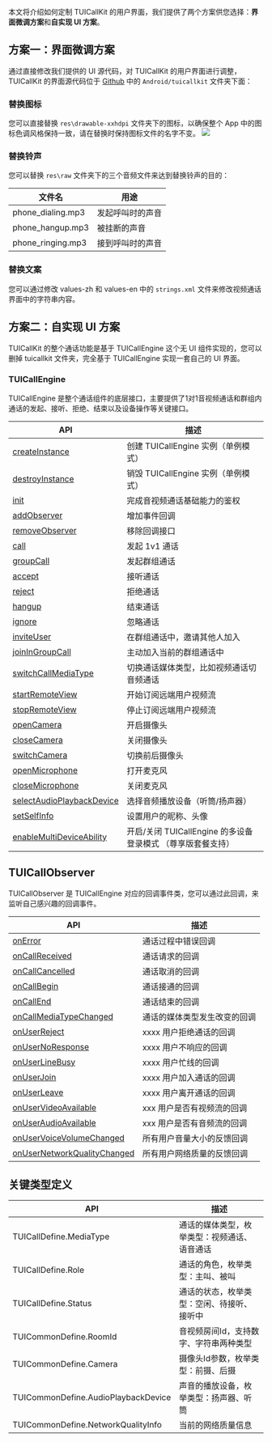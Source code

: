本文将介绍如何定制 TUICallKit 的用户界面，我们提供了两个方案供您选择：**界面微调方案**和**自实现 UI 方案**。

## 方案一：界面微调方案
通过直接修改我们提供的 UI 源代码，对 TUICallKit 的用户界面进行调整，TUICallKit 的界面源代码位于 [Github](https://github.com/tencentyun/TUICalling) 中的 `Android/tuicallkit` 文件夹下面：

### 替换图标

您可以直接替换 `res\drawable-xxhdpi` 文件夹下的图标，以确保整个 App 中的图标色调风格保持一致，请在替换时保持图标文件的名字不变。
![](https://qcloudimg.tencent-cloud.cn/raw/32a0db447f1ce053d2f85a3845702312.png)

### 替换铃声
您可以替换 `res\raw` 文件夹下的三个音频文件来达到替换铃声的目的：

| 文件名 | 用途 | 
|---------|---------|
| phone_dialing.mp3 | 发起呼叫时的声音 | 
| phone_hangup.mp3 | 被挂断的声音 | 
| phone_ringing.mp3 | 接到呼叫时的声音 | 

### 替换文案
您可以通过修改 values-zh 和 values-en 中的 `strings.xml` 文件来修改视频通话界面中的字符串内容。


## 方案二：自实现 UI 方案
TUICallKit 的整个通话功能是基于 TUICallEngine 这个无 UI 组件实现的，您可以删掉 tuicallkit 文件夹，完全基于 TUICallEngine 实现一套自己的 UI 界面。

### TUICallEngine

TUICallEngine 是整个通话组件的底层接口，主要提供了1对1音视频通话和群组内通话的发起、接听、拒绝、结束以及设备操作等关键接口。

| API | 描述 |
|-----|-----|
| [createInstance](https://tcloud-doc.isd.com/document/product/647/78749?!preview#createinstance) | 创建 TUICallEngine 实例（单例模式）                         |
| [destroyInstance](https://tcloud-doc.isd.com/document/product/647/78749?!preview#destroyinstance) | 销毁 TUICallEngine 实例（单例模式）                         |
| [init](https://tcloud-doc.isd.com/document/product/647/78749?!preview#init) | 完成音视频通话基础能力的鉴权                                |
| [addObserver](https://tcloud-doc.isd.com/document/product/647/78749?!preview#addobserver) | 增加事件回调                                                |
| [removeObserver](https://tcloud-doc.isd.com/document/product/647/78749?!preview#removeobserver) | 移除回调接口                                                |
| [call](https://tcloud-doc.isd.com/document/product/647/78749?!preview#call) | 发起 1v1 通话                                               |
| [groupCall](https://tcloud-doc.isd.com/document/product/647/78749?!preview#groupcall) | 发起群组通话                                                |
| [accept](https://tcloud-doc.isd.com/document/product/647/78749?!preview#accept) | 接听通话                                                    |
| [reject](https://tcloud-doc.isd.com/document/product/647/78749?!preview#reject) | 拒绝通话                                                    |
| [hangup](https://tcloud-doc.isd.com/document/product/647/78749?!preview#hangup) | 结束通话                                                    |
| [ignore](https://tcloud-doc.isd.com/document/product/647/78749?!preview#ignore) | 忽略通话                                                    |
| [inviteUser](https://tcloud-doc.isd.com/document/product/647/78749?!preview#inviteuser) | 在群组通话中，邀请其他人加入                                |
| [joinInGroupCall](https://tcloud-doc.isd.com/document/product/647/78749?!preview#joiningroupcall) | 主动加入当前的群组通话中                                    |
| [switchCallMediaType](https://tcloud-doc.isd.com/document/product/647/78749?!preview#switchcallmediatype) | 切换通话媒体类型，比如视频通话切音频通话                    |
| [startRemoteView](https://tcloud-doc.isd.com/document/product/647/78749?!preview#startremoteview) | 开始订阅远端用户视频流                                      |
| [stopRemoteView](https://tcloud-doc.isd.com/document/product/647/78749?!preview#stopremoteview) | 停止订阅远端用户视频流                                      |
| [openCamera](https://tcloud-doc.isd.com/document/product/647/78749?!preview#opencamera) | 开启摄像头                                                  |
| [closeCamera](https://tcloud-doc.isd.com/document/product/647/78749?!preview#closecamera) | 关闭摄像头                                                  |
| [switchCamera](https://tcloud-doc.isd.com/document/product/647/78749?!preview#switchcamera) | 切换前后摄像头                                              |
| [openMicrophone](https://tcloud-doc.isd.com/document/product/647/78749?!preview#openmicrophone) | 打开麦克风                                                  |
| [closeMicrophone](https://tcloud-doc.isd.com/document/product/647/78749?!preview#closemicrophone) | 关闭麦克风                                                  |
| [selectAudioPlaybackDevice](https://tcloud-doc.isd.com/document/product/647/78749?!preview#selectaudioplaybackdevice) | 选择音频播放设备（听筒/扬声器）                             |
| [setSelfInfo](https://tcloud-doc.isd.com/document/product/647/78749?!preview#setselfinfo) | 设置用户的昵称、头像                                        |
| [enableMultiDeviceAbility](https://tcloud-doc.isd.com/document/product/647/78749?!preview#enablemultideviceability) | 开启/关闭 TUICallEngine 的多设备登录模式 （尊享版套餐支持） |

## TUICallObserver 
TUICallObserver 是 TUICallEngine 对应的回调事件类，您可以通过此回调，来监听自己感兴趣的回调事件。

| API | 描述 |
|-----|-----|
| [onError](https://tcloud-doc.isd.com/document/product/647/78751?!preview#onerror) | 通话过程中错误回调           |
| [onCallReceived](https://tcloud-doc.isd.com/document/product/647/78751?!preview#oncallreceived) | 通话请求的回调               |
| [onCallCancelled](https://tcloud-doc.isd.com/document/product/647/78751?!preview#oncallcancelled) | 通话取消的回调               |
| [onCallBegin](https://tcloud-doc.isd.com/document/product/647/78751?!preview#oncallbegin) | 通话接通的回调               |
| [onCallEnd](https://tcloud-doc.isd.com/document/product/647/78751?!preview#oncallend) | 通话结束的回调               |
| [onCallMediaTypeChanged](https://tcloud-doc.isd.com/document/product/647/78751?!preview#oncallmediatypechanged) | 通话的媒体类型发生改变的回调 |
| [onUserReject](https://tcloud-doc.isd.com/document/product/647/78751?!preview#onuserreject) | xxxx 用户拒绝通话的回调      |
| [onUserNoResponse](https://tcloud-doc.isd.com/document/product/647/78751?!preview#onusernoresponse) | xxxx 用户不响应的回调        |
| [onUserLineBusy](https://tcloud-doc.isd.com/document/product/647/78751?!preview#onuserlinebusy) | xxxx 用户忙线的回调          |
| [onUserJoin](https://tcloud-doc.isd.com/document/product/647/78751?!preview#onuserjoin) | xxxx 用户加入通话的回调      |
| [onUserLeave](https://tcloud-doc.isd.com/document/product/647/78751?!preview#onuserleave) | xxxx 用户离开通话的回调      |
| [onUserVideoAvailable](https://tcloud-doc.isd.com/document/product/647/78751?!preview#onuservideoavailable) | xxx 用户是否有视频流的回调   |
| [onUserAudioAvailable](https://tcloud-doc.isd.com/document/product/647/78751?!preview#onuseraudioavailable) | xxx 用户是否有音频流的回调   |
| [onUserVoiceVolumeChanged](https://tcloud-doc.isd.com/document/product/647/78751?!preview#onuservoicevolumechanged) | 所有用户音量大小的反馈回调   |
| [onUserNetworkQualityChanged](https://tcloud-doc.isd.com/document/product/647/78751?!preview#onusernetworkqualitychanged) | 所有用户网络质量的反馈回调   |

## 关键类型定义
| API | 描述 |
|-----|-----|
| TUICallDefine.MediaType | 通话的媒体类型，枚举类型：视频通话、语音通话 |
| TUICallDefine.Role | 通话的角色，枚举类型：主叫、被叫 |
| TUICallDefine.Status | 通话的状态，枚举类型：空闲、待接听、接听中 |
| TUICommonDefine.RoomId | 音视频房间Id，支持数字、字符串两种类型 |
| TUICommonDefine.Camera | 摄像头Id参数，枚举类型：前摄、后摄|
| TUICommonDefine.AudioPlaybackDevice | 声音的播放设备，枚举类型：扬声器、听筒 |
| TUICommonDefine.NetworkQualityInfo | 当前的网络质量信息 |

